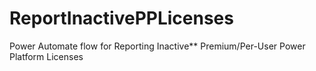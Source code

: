 # ReportInactivePPLicenses
Power Automate flow for Reporting Inactive** Premium/Per-User Power Platform Licenses
